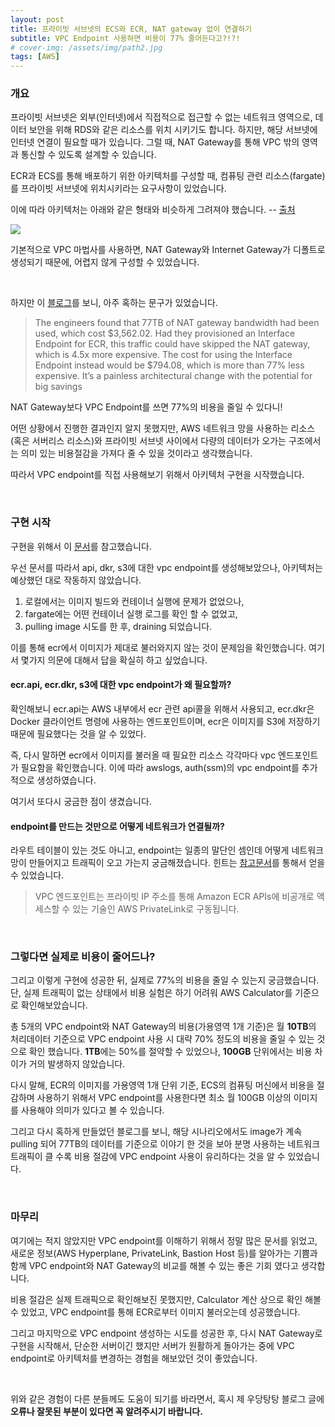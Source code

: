 ```yaml
---
layout: post
title: 프라이빗 서브넷의 ECS와 ECR, NAT gateway 없이 연결하기
subtitle: VPC Endpoint 사용하면 비용이 77% 줄어든다고?!?!
# cover-img: /assets/img/path2.jpg
tags: [AWS]
---
```


### 개요
프라이빗 서브넷은 외부(인터넷)에서 직접적으로 접근할 수 없는 네트워크 영역으로, 데이터 보안을 위해 RDS와 같은 리소스를 위치 시키기도 합니다. 하지만, 해당 서브넷에 인터넷 연결이 필요할 때가 있습니다. 그럴 때, NAT Gateway를 통해 VPC 밖의 영역과 통신할 수 있도록 설계할 수 있습니다. 

ECR과 ECS를 통해 배포하기 위한 아키텍처를 구성할 때, 컴퓨팅 관련 리소스(fargate)를 프라이빗 서브넷에 위치시키라는 요구사항이 있었습니다. 

이에 따라 아키텍처는 아래와 같은 형태와 비슷하게 그려져야 했습니다. -- [ 출처 ](https://aws.amazon.com/ko/blogs/korea/setting-up-aws-privatelink-for-amazon-ecs-and-amazon-ecr/)

![](https://d2908q01vomqb2.cloudfront.net/1b6453892473a467d07372d45eb05abc2031647a/2019/01/24/Picture1-1.png)

기본적으로 VPC 마법사를 사용하면, NAT Gateway와 Internet Gateway가 디폴트로 생성되기 때문에, 어렵지 않게 구성할 수 있었습니다. 

<br />

하지만 이 [블로그](https://www.1strategy.com/blog/2021/07/13/cut-aws-costs-with-vpc-endpoints/)를 보니, 아주 혹하는 문구가 있었습니다. 

> The engineers found that 77TB of NAT gateway bandwidth had been used, which cost $3,562.02. Had they provisioned an Interface Endpoint for ECR, this traffic could have skipped the NAT gateway, which is 4.5x more expensive. The cost for using the Interface Endpoint instead would be $794.08, which is more than 77% less expensive. It’s a painless architectural change with the potential for big savings

NAT Gateway보다 VPC Endpoint를 쓰면 77%의 비용을 줄일 수 있다니! 

어떤 상황에서 진행한 결과인지 알지 못했지만, AWS 네트워크 망을 사용하는 리소스(혹은 서버리스 리소스)와 프라이빗 서브넷 사이에서 다량의 데이터가 오가는 구조에서는 의미 있는 비용절감을 가져다 줄 수 있을 것이라고 생각했습니다.

따라서 VPC endpoint를 직접 사용해보기 위해서 아키텍처 구현을 시작했습니다. 

<br />

### 구현 시작
구현을 위해서 이 [문서](https://aws.amazon.com/ko/blogs/korea/setting-up-aws-privatelink-for-amazon-ecs-and-amazon-ecr/)를 참고했습니다. 


우선 문서를 따라서 api, dkr, s3에 대한 vpc endpoint를 생성해보았으나, 아키텍처는 예상했던 대로 작동하지 않았습니다. 

1) 로컬에서는 이미지 빌드와 컨테이너 실행에 문제가 없었으나, 
2) fargate에는 어떤 컨테이너 실행 로그를 확인 할 수 없었고, 
3) pulling image 시도를 한 후, draining 되었습니다. 

이를 통해 ecr에서 이미지가 제대로 불러와지지 않는 것이 문제임을 확인했습니다. 
여기서 몇가지 의문에 대해서 답을 확실히 하고 싶었습니다. 

#### ecr.api, ecr.dkr, s3에 대한 vpc endpoint가 왜 필요할까?
확인해보니 ecr.api는 AWS 내부에서 ecr 관련 api콜을 위해서 사용되고, ecr.dkr은 Docker 클라이언트 명령에 사용하는 엔드포인트이며, ecr은 이미지를 S3에 저장하기 때문에 필요했다는 것을 알 수 있었다. 

즉, 다시 말하면 ecr에서 이미지를 불러올 때 필요한 리소스 각각마다 vpc 엔드포인트가 필요함을 확인했습니다. 이에 따라 awslogs, auth(ssm)의 vpc endpoint를 추가적으로 생성하였습니다. 

여기서 또다시 궁금한 점이 생겼습니다. 
#### endpoint를 만드는 것만으로 어떻게 네트워크가 연결될까? 
라우트 테이블이 있는 것도 아니고, endpoint는 일종의 말단인 셈인데 어떻게 네트워크망이 만들어지고 트래픽이 오고 가는지 궁금해졌습니다. 힌트는 
[참고문서](https://docs.aws.amazon.com/ko_kr/AmazonECR/latest/userguide/vpc-endpoints.html#ecr-vpc-endpoint-considerations)를 통해서 얻을 수 있었습니다. 

> VPC 엔드포인트는 프라이빗 IP 주소를 통해 Amazon ECR APIs에 비공개로 액세스할 수 있는 기술인 AWS PrivateLink로 구동됩니다.

<br />

### 그렇다면 실제로 비용이 줄어드나?

그리고 이렇게 구현에 성공한 뒤, 실제로 77%의 비용을 줄일 수 있는지 궁금했습니다. 단, 실제 트래픽이 없는 상태에서 비용 실험은 하기 어려워 AWS Calculator를 기준으로 확인해보았습니다.

총 5개의 VPC endpoint와 NAT Gateway의 비용(가용영역 1개 기준)은 월 **10TB**의 처리데이터 기준으로 VPC endpoint 사용 시 대략 70% 정도의 비용을 줄일 수 있는 것으로 확인 했습니다. **1TB**에는 50%를 절약할 수 있었으나, **100GB** 단위에서는 비용 차이가 거의 발생하지 않았습니다. 

다시 말해, ECR의 이미지를 가용영역 1개 단위 기준, ECS의 컴퓨팅 머신에서 비용을 절감하며 사용하기 위해서 VPC endpoint를 사용한다면 최소 월 100GB 이상의 이미지를 사용해야 의미가 있다고 볼 수 있습니다.

그리고 다시 혹하게 만들었던 블로그를 보니, 해당 시나리오에서도 image가 계속 pulling 되어 77TB의 데이터를 기준으로 이야기 한 것을 보아 분명 사용하는 네트워크 트래픽이 클 수록 비용 절감에 VPC endpoint 사용이 유리하다는 것을 알 수 있었습니다. 


<br />

### 마무리
여기에는 적지 않았지만 VPC endpoint를 이해하기 위해서 정말 많은 문서를 읽었고, 새로운 정보(AWS Hyperplane, PrivateLink, Bastion Host 등)를 알아가는 기쁨과 함께 VPC endpoint와 NAT Gateway의 비교를 해볼 수 있는 좋은 기회 였다고 생각합니다. 

비용 절감은 실제 트래픽으로 확인해보진 못했지만, Calculator 계산 상으로 확인 해볼 수 있었고, VPC endpoint를 통해 ECR로부터 이미지 불러오는데 성공했습니다. 

그리고 마지막으로 VPC endpoint 생성하는 시도를 성공한 후, 다시 NAT Gateway로 구현을 시작해서, 단순한 서버이긴 했지만 서버가 원활하게 돌아가는 중에 VPC endpoint로 아키텍처를 변경하는 경험을 해보았던 것이 좋았습니다. 


<br />

위와 같은 경험이 다른 분들께도 도움이 되기를 바라면서,
혹시 제 우당탕탕 블로그 글에 **오류나 잘못된 부분이 있다면 꼭 알려주시기 바랍니다.**



